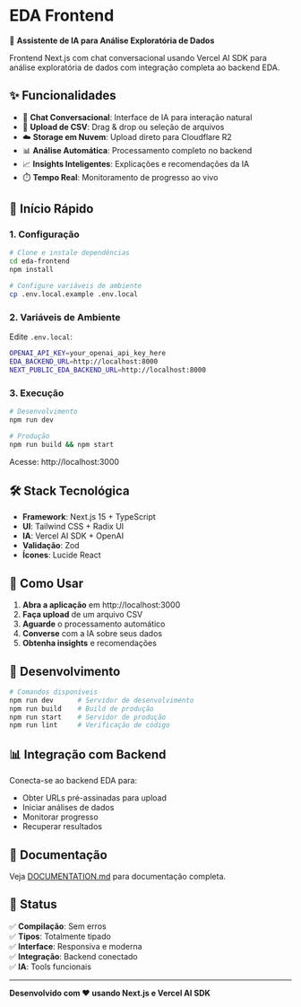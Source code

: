# EDA Frontend

🤖 **Assistente de IA para Análise Exploratória de Dados**

Frontend Next.js com chat conversacional usando Vercel AI SDK para análise exploratória de dados com integração completa ao backend EDA.

## ✨ Funcionalidades

- 💬 **Chat Conversacional**: Interface de IA para interação natural
- 📁 **Upload de CSV**: Drag & drop ou seleção de arquivos
- ☁️ **Storage em Nuvem**: Upload direto para Cloudflare R2
- 📊 **Análise Automática**: Processamento completo no backend
- 📈 **Insights Inteligentes**: Explicações e recomendações da IA
- ⏱️ **Tempo Real**: Monitoramento de progresso ao vivo

## 🚀 Início Rápido

### 1. Configuração

```bash
# Clone e instale dependências
cd eda-frontend
npm install

# Configure variáveis de ambiente
cp .env.local.example .env.local
```

### 2. Variáveis de Ambiente

Edite `.env.local`:

```bash
OPENAI_API_KEY=your_openai_api_key_here
EDA_BACKEND_URL=http://localhost:8000
NEXT_PUBLIC_EDA_BACKEND_URL=http://localhost:8000
```

### 3. Execução

```bash
# Desenvolvimento
npm run dev

# Produção
npm run build && npm start
```

Acesse: http://localhost:3000

## 🛠️ Stack Tecnológica

- **Framework**: Next.js 15 + TypeScript
- **UI**: Tailwind CSS + Radix UI
- **IA**: Vercel AI SDK + OpenAI
- **Validação**: Zod
- **Ícones**: Lucide React

## 📱 Como Usar

1. **Abra a aplicação** em http://localhost:3000
2. **Faça upload** de um arquivo CSV
3. **Aguarde** o processamento automático
4. **Converse** com a IA sobre seus dados
5. **Obtenha insights** e recomendações

## 🔧 Desenvolvimento

```bash
# Comandos disponíveis
npm run dev      # Servidor de desenvolvimento
npm run build    # Build de produção
npm run start    # Servidor de produção
npm run lint     # Verificação de código
```

## 📊 Integração com Backend

Conecta-se ao backend EDA para:
- Obter URLs pré-assinadas para upload
- Iniciar análises de dados
- Monitorar progresso
- Recuperar resultados

## 📝 Documentação

Veja [DOCUMENTATION.md](./DOCUMENTATION.md) para documentação completa.

## 🎯 Status

✅ **Compilação**: Sem erros  
✅ **Tipos**: Totalmente tipado  
✅ **Interface**: Responsiva e moderna  
✅ **Integração**: Backend conectado  
✅ **IA**: Tools funcionais  

---

**Desenvolvido com ❤️ usando Next.js e Vercel AI SDK**
